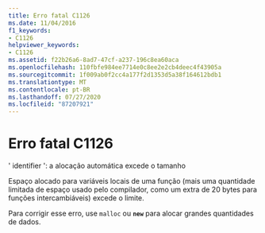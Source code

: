 ```yaml
---
title: Erro fatal C1126
ms.date: 11/04/2016
f1_keywords:
- C1126
helpviewer_keywords:
- C1126
ms.assetid: f22b26a6-8ad7-47cf-a237-196c8ea60aca
ms.openlocfilehash: 110fbfe984ee7714e0c8ee2e2cb4deec4f43905a
ms.sourcegitcommit: 1f009ab0f2cc4a177f2d1353d5a38f164612bdb1
ms.translationtype: MT
ms.contentlocale: pt-BR
ms.lasthandoff: 07/27/2020
ms.locfileid: "87207921"
---
```

# <a name="fatal-error-c1126"></a>Erro fatal C1126

' identifier ': a alocação automática excede o tamanho

Espaço alocado para variáveis locais de uma função (mais uma quantidade limitada de espaço usado pelo compilador, como um extra de 20 bytes para funções intercambiáveis) excede o limite.

Para corrigir esse erro, use `malloc` ou **`new`** para alocar grandes quantidades de dados.
